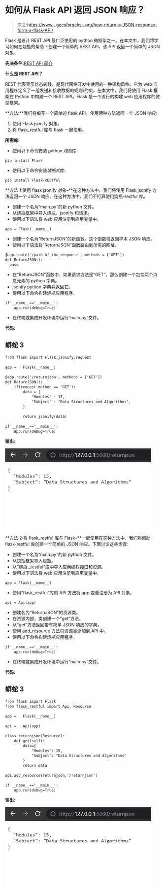 # 如何从 Flask API 返回 JSON 响应？

> 原文:[https://www . geesforgeks . org/how-return-a-JSON-response-form-a-flask-API/](https://www.geeksforgeeks.org/how-to-return-a-json-response-form-a-flask-api/)

Flask 是设计 REST API 最广泛使用的 python 微框架之一。在本文中，我们将学习如何在烧瓶的帮助下创建一个简单的 REST API，该 API 返回一个简单的 JSON 对象。

**先决条件:**[REST API 简介](https://www.geeksforgeeks.org/rest-api-introduction/)

**什么是 REST API？**

REST 代表表示状态转移，是现代网络开发中使用的一种架构风格。它为 web 应用程序定义了一组发送和接收数据的规则/约束。在本文中，我们将使用 Flask 框架在 Python 中构建一个 REST API。Flask 是一个流行的构建 web 应用程序的微型框架。

**方法:**我们将编写一个简单的 flask API，使用两种方法返回一个 JSON 响应:

1.  使用 Flask jsonify 对象。
2.  将 flask_restful 库与 flask 一起使用。

**所需库:**

*   使用以下命令安装 python *烧瓶*库:

```
pip install Flask
```

*   使用以下命令安装*烧瓶式*库:

```
pip install Flask-RESTful
```

**方法 1:使用 flask jsonify 对象–**在这种方法中，我们将使用 Flask jsonify 方法返回一个 JSON 响应。在这种方法中，我们不打算使用烧瓶-restful 库。

*   创建一个名为“main.py”的新 python 文件。
*   从烧瓶框架中导入烧瓶、jsonify 和请求。
*   使用以下语法将 web 应用注册到应用变量中。

```
app = Flask(__name__)
```

*   创建一个名为“ReturnJSON”的新函数。这个函数将返回样本 JSON 响应。
*   使用以下语法将“ReturnJSON”函数路由到所需的网址。

```
@app.route('/path_of_the_response', methods = ['GET'])
def ReturnJSON():
  pass
```

*   在“ReturnJSON”函数中，如果请求方法是“GET”，那么创建一个包含两个消息元素的 python 字典。
*   jsonify python 字典并返回它。
*   使用以下命令构建烧瓶应用程序。

```
if __name__=='__main__':
    app.run(debug=True)
```

*   在终端或集成开发环境中运行“main.py”文件。

**代码:**

## 蟒蛇 3

```
from flask import Flask,jsonify,request

app =   Flask(__name__)

@app.route('/returnjson', methods = ['GET'])
def ReturnJSON():
    if(request.method == 'GET'):
        data = {
            "Modules" : 15,
            "Subject" : "Data Structures and Algorithms",
        }

        return jsonify(data)

if __name__=='__main__':
    app.run(debug=True)
```

**输出:**

![](img/1276986aa47b77708aae13f5bdc962aa.png)

**方法 2:将 flask_restful 库与 Flask–**一起使用在这种方法中，我们将借助 flask-restful 库创建一个简单的 JSON 响应。下面讨论这些步骤:

*   创建一个名为“main.py”的新 python 文件。
*   从烧瓶框架导入烧瓶。
*   从“烧瓶 _restful”库中导入应用编程接口和资源。
*   使用以下语法将 web 应用注册到应用变量中。

```
app = Flask(__name__)
```

*   使用“flask_restful”库的 API 方法将 app 变量注册为 API 对象。

```
api = Api(app)
```

*   创建名为“ReturnJSON”的资源类。
*   在资源内部，类创建一个“get”方法。
*   从“get”方法返回带有简单 JSON 响应的字典。
*   使用 add_resource 方法将资源类添加到 API 中。
*   使用以下命令构建烧瓶应用程序。

```
if __name__=='__main__':
    app.run(debug=True)
```

*   在终端或集成开发环境中运行“main.py”文件。

**代码:**

## 蟒蛇 3

```
from flask import Flask
from flask_restful import Api, Resource

app =   Flask(__name__)

api =   Api(app)

class returnjson(Resource):
    def get(self):
        data={
            "Modules": 15, 
            "Subject": "Data Structures and Algorithms"
        }
        return data

api.add_resource(returnjson,'/returnjson')

if __name__=='__main__':
    app.run(debug=True)
```

**输出:**

![](img/1276986aa47b77708aae13f5bdc962aa.png)